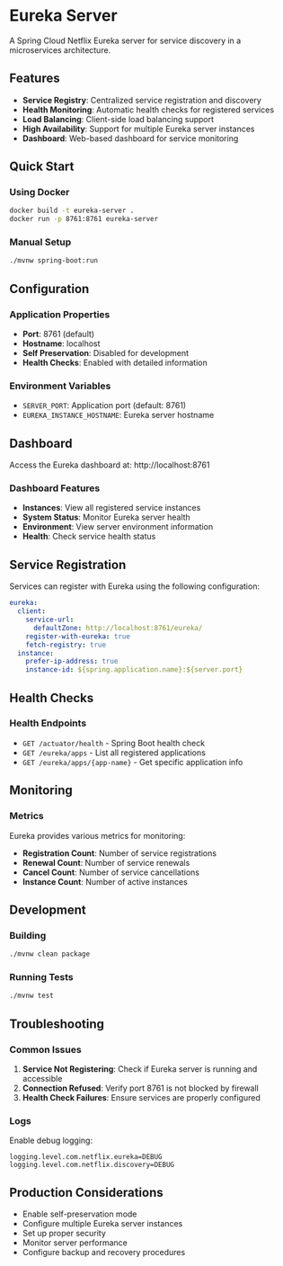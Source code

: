 # Eureka Server

A Spring Cloud Netflix Eureka server for service discovery in a microservices architecture.

## Features

- **Service Registry**: Centralized service registration and discovery
- **Health Monitoring**: Automatic health checks for registered services
- **Load Balancing**: Client-side load balancing support
- **High Availability**: Support for multiple Eureka server instances
- **Dashboard**: Web-based dashboard for service monitoring

## Quick Start

### Using Docker

```bash
docker build -t eureka-server .
docker run -p 8761:8761 eureka-server
```

### Manual Setup

```bash
./mvnw spring-boot:run
```

## Configuration

### Application Properties

- **Port**: 8761 (default)
- **Hostname**: localhost
- **Self Preservation**: Disabled for development
- **Health Checks**: Enabled with detailed information

### Environment Variables

- `SERVER_PORT`: Application port (default: 8761)
- `EUREKA_INSTANCE_HOSTNAME`: Eureka server hostname

## Dashboard

Access the Eureka dashboard at: http://localhost:8761

### Dashboard Features

- **Instances**: View all registered service instances
- **System Status**: Monitor Eureka server health
- **Environment**: View server environment information
- **Health**: Check service health status

## Service Registration

Services can register with Eureka using the following configuration:

```yaml
eureka:
  client:
    service-url:
      defaultZone: http://localhost:8761/eureka/
    register-with-eureka: true
    fetch-registry: true
  instance:
    prefer-ip-address: true
    instance-id: ${spring.application.name}:${server.port}
```

## Health Checks

### Health Endpoints

- `GET /actuator/health` - Spring Boot health check
- `GET /eureka/apps` - List all registered applications
- `GET /eureka/apps/{app-name}` - Get specific application info

## Monitoring

### Metrics

Eureka provides various metrics for monitoring:

- **Registration Count**: Number of service registrations
- **Renewal Count**: Number of service renewals
- **Cancel Count**: Number of service cancellations
- **Instance Count**: Number of active instances

## Development

### Building

```bash
./mvnw clean package
```

### Running Tests

```bash
./mvnw test
```

## Troubleshooting

### Common Issues

1. **Service Not Registering**: Check if Eureka server is running and accessible
2. **Connection Refused**: Verify port 8761 is not blocked by firewall
3. **Health Check Failures**: Ensure services are properly configured

### Logs

Enable debug logging:

```properties
logging.level.com.netflix.eureka=DEBUG
logging.level.com.netflix.discovery=DEBUG
```

## Production Considerations

- Enable self-preservation mode
- Configure multiple Eureka server instances
- Set up proper security
- Monitor server performance
- Configure backup and recovery procedures
